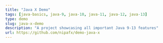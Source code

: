 ```yaml
---
title: "Java X Demo"
tags: [java-basics, java-9, java-10, java-11, java-12, java-13]
type: demo
slug: java-x-demo
description: "A project showcasing all important Java 9-13 features"
url: https://github.com/nipafx/demo-java-x
---
```

